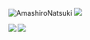 ![AmashiroNatsuki](https://cdn.jsdelivr.net/gh/tsukiseele/ImageHosting/img/amsrntk3.png)
<a href="https://count.getloli.com/"><img src="https://count.getloli.com/get/@tsukiseele?theme=rule34"></a>
<div style="display: flex; flex-wrap: nowrap;">
  <a href="https://github.com/tsukiseele" align="right">
    <img align="left" src="https://github-readme-stats.vercel.app/api/top-langs/?username=tsukiseele&theme=vue&langs_count=3" />
  </a>
  <a href="https://github.com/tsukiseele" align="right"> 
    <img align="left" src="https://github-readme-stats.vercel.app/api?username=tsukiseele&theme=vue&show_icons=true&include_all_commits=true" />
  </a>
</div>
